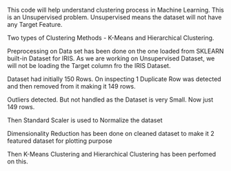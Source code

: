 This code will help understand clustering process in Machine Learning. This is an Unsupervised problem. Unsupervised means the dataset will not have any Target Feature.

Two types of Clustering Methods - K-Means and Hierarchical Clustering.

Preprocessing on Data set has been done on the one loaded from SKLEARN built-in Dataset for IRIS. As we are working on Unsupervised Dataset, we will not be loading the Target column fro the IRIS Dataset.

Dataset had initially 150 Rows. On inspecting 1 Duplicate Row was detected and then removed from it making it 149 rows.

Outliers detected. But not handled as the Dataset is very Small. Now just 149 rows.

Then Standard Scaler is used to Normalize the dataset

Dimensionality Reduction has been done on cleaned dataset to make it 2 featured dataset for plotting purpose

Then K-Means Clustering and Hierarchical Clustering has been perfomed on this.
